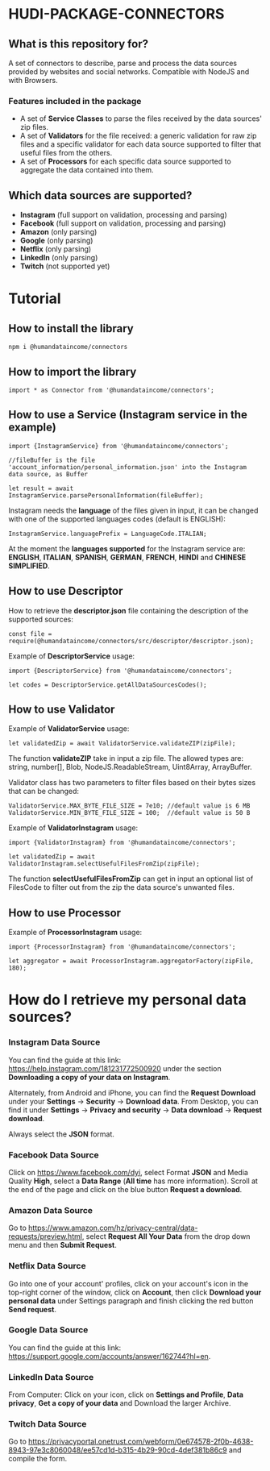 # HUDI-PACKAGE-CONNECTORS #

## What is this repository for? ##
A set of connectors to describe, parse and process the data sources provided by websites and social networks. Compatible with NodeJS and with Browsers.

### Features included in the package ###
- A set of **Service Classes** to parse the files received by the data sources' zip files.
- A set of **Validators** for the file received: a generic validation for raw zip files and a specific validator for each data source supported to filter that useful files from the others.
- A set of **Processors** for each specific data source supported to aggregate the data contained into them.


## Which data sources are supported? ##
- **Instagram** (full support on validation, processing and parsing)
- **Facebook** (full support on validation, processing and parsing)
- **Amazon** (only parsing)
- **Google** (only parsing)
- **Netflix** (only parsing)
- **LinkedIn** (only parsing)
- **Twitch** (not supported yet)



# Tutorial #
## How to install the library ##
```
npm i @humandataincome/connectors
```
## How to import the library ##
```
import * as Connector from '@humandataincome/connectors';
```

## How to use a Service (Instagram service in the example) ##
```
import {InstagramService} from '@humandataincome/connectors';
```
```
//fileBuffer is the file 'account_information/personal_information.json' into the Instagram data source, as Buffer

let result = await InstagramService.parsePersonalInformation(fileBuffer);
```
Instagram needs the **language** of the files given in input, it can be changed with one of the supported languages codes (default is ENGLISH):
```
InstagramService.languagePrefix = LanguageCode.ITALIAN;
```
At the moment the **languages supported** for the Instagram service are: **ENGLISH**, **ITALIAN**, **SPANISH**, **GERMAN**, **FRENCH**, **HINDI** and **CHINESE SIMPLIFIED**.
## How to use Descriptor ##
How to retrieve the **descriptor.json** file containing the description of the supported sources:
```
const file = require(@humandataincome/connectors/src/descriptor/descriptor.json);
```

Example of **DescriptorService** usage:
```
import {DescriptorService} from '@humandataincome/connectors';
```
```
let codes = DescriptorService.getAllDataSourcesCodes();
```

## How to use Validator ##
Example of **ValidatorService** usage:
```
let validatedZip = await ValidatorService.validateZIP(zipFile);
```
The function **validateZIP** take in input a zip file. The allowed types are: string, number[], Blob, NodeJS.ReadableStream, Uint8Array, ArrayBuffer.

Validator class has two parameters to filter files based on their bytes sizes that can be changed:
```
ValidatorService.MAX_BYTE_FILE_SIZE = 7e10; //default value is 6 MB
ValidatorService.MIN_BYTE_FILE_SIZE = 100;  //default value is 50 B
```

Example of **ValidatorInstagram** usage:
```
import {ValidatorInstagram} from '@humandataincome/connectors';
```
```
let validatedZip = await ValidatorInstagram.selectUsefulFilesFromZip(zipFile);
```
The function **selectUsefulFilesFromZip** can get in input an optional list of FilesCode to filter out from the zip the data source's unwanted files.
## How to use Processor ##
Example of **ProcessorInstagram** usage: 
```
import {ProcessorInstagram} from '@humandataincome/connectors';
```
```
let aggregator = await ProcessorInstagram.aggregatorFactory(zipFile, 180);
```

# How do I retrieve my personal data sources? #

### Instagram Data Source ###
You can find the guide at this link: https://help.instagram.com/181231772500920 under the section **Downloading a copy of your data on Instagram**.

Alternately, from Android and iPhone, you can find the **Request Download** under your **Settings** -> **Security** -> **Download data**. From Desktop, you can find it under **Settings** -> **Privacy and security**
-> **Data download** -> **Request download**.

Always select the **JSON** format.


### Facebook Data Source ###
Click on https://www.facebook.com/dyi, select Format **JSON** and Media Quality **High**, select a **Data Range** (**All time** has more information). Scroll at the end of the page and click on the blue button **Request a download**.

### Amazon Data Source ###
Go to https://www.amazon.com/hz/privacy-central/data-requests/preview.html, select **Request All Your Data** from the drop down menu and then **Submit Request**.

### Netflix Data Source ###
Go into one of your account' profiles, click on your account's icon in the top-right corner of the window, click on **Account**, then click **Download your personal data** under Settings paragraph and finish clicking the red button **Send request**.

### Google Data Source ###
You can find the guide at this link: https://support.google.com/accounts/answer/162744?hl=en.

### LinkedIn Data Source ###
From Computer: Click on your icon, click on **Settings and Profile**, **Data privacy**, **Get a copy of your data** and Download the larger Archive.

### Twitch Data Source ###
Go to https://privacyportal.onetrust.com/webform/0e674578-2f0b-4638-8943-97e3c8060048/ee57cd1d-b315-4b29-90cd-4def381b86c9 and compile the form.


